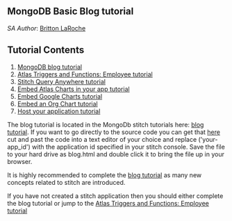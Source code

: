 ## MongoDB Basic Blog tutorial
_SA Author_: [Britton LaRoche](mailto:britton.laroche@mongodb.com)   

## Tutorial Contents 
1. [MongoDB blog tutorial](https://docs.mongodb.com/stitch/tutorials/blog-overview/)
2. [Atlas Triggers and Functions: Employee tutorial](https://github.com/brittonlaroche/MongoDB-Demos/edit/master/Stitch/employee/)
3. [Stitch Query Anywhere tutorial](https://github.com/brittonlaroche/MongoDB-Demos/edit/master/Stitch/rest)
4. [Embed Atlas Charts in your app tutorial](https://github.com/brittonlaroche/MongoDB-Demos/edit/master/Stitch/charts)
5. [Embed Google Charts tutorial](https://github.com/brittonlaroche/MongoDB-Demos/edit/master/Stitch/charts-google) 
6. [Embed an Org Chart tutorial](https://github.com/brittonlaroche/MongoDB-Demos/edit/master/Stitch/charts-google) 
7. [Host your application tutorial](https://github.com/brittonlaroche/MongoDB-Demos/edit/master/Stitch/hosting) 

The blog tutorial is located in the MongoDb stitch tutorials here: [blog tutorial](https://docs.mongodb.com/stitch/tutorials/blog-overview/). If you want to go directly to the source code you can get that [here](blog.html) cut and past the code into a text editor of your choice and replace ('your-app_id') with the application id specified in your stitch console. Save the file to your hard drive as blog.html and double click it to bring the file up in your browser.  

It is highly recommended to complete the [blog tutorial](https://docs.mongodb.com/stitch/tutorials/blog-overview/) as many new concepts related to stitch are introduced.

If you have not created a stitch application then you should either complete the blog tutorial or jump to the [Atlas Triggers and Functions: Employee tutorial](https://github.com/brittonlaroche/MongoDB-Demos/edit/master/Stitch/employee/)
